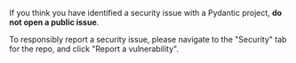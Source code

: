 If you think you have identified a security issue with a Pydantic project, **do not open a public issue**.

To responsibly report a security issue, please navigate to the "Security" tab for the repo, and click "Report a vulnerability".

